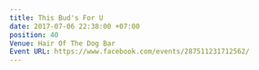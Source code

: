 ```yaml
---
title: This Bud's For U
date: 2017-07-06 22:38:00 +07:00
position: 40
Venue: Hair Of The Dog Bar
Event URL: https://www.facebook.com/events/287511231712562/
---
```


